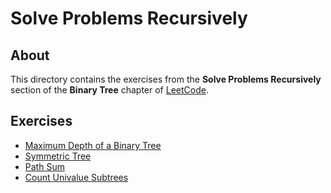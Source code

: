 # Solve Problems Recursively
## About
This directory contains the exercises from the **Solve Problems Recursively** section of the **Binary Tree** chapter of [LeetCode](https://leetcode.com/).

## Exercises
* [Maximum Depth of a Binary Tree](maximum_depth_of_a_binary_tree)
* [Symmetric Tree](symmetric_tree)
* [Path Sum](path_sum)
* [Count Univalue Subtrees](count_univalue_subtrees)
